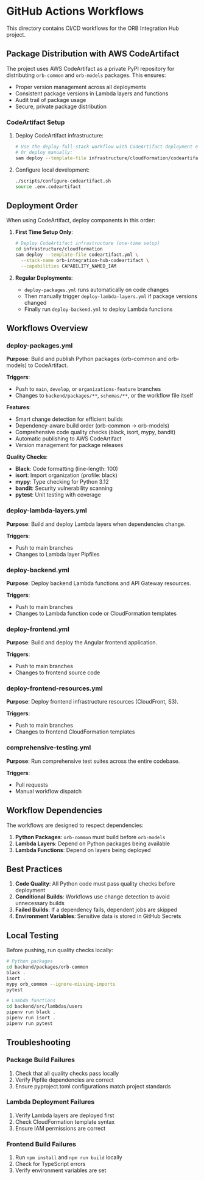 # GitHub Actions Workflows

This directory contains CI/CD workflows for the ORB Integration Hub project.

## Package Distribution with AWS CodeArtifact

The project uses AWS CodeArtifact as a private PyPI repository for distributing `orb-common` and `orb-models` packages. This ensures:
- Proper version management across all deployments
- Consistent package versions in Lambda layers and functions
- Audit trail of package usage
- Secure, private package distribution

### CodeArtifact Setup

1. Deploy CodeArtifact infrastructure:
   ```bash
   # Use the deploy-full-stack workflow with CodeArtifact deployment enabled
   # Or deploy manually:
   sam deploy --template-file infrastructure/cloudformation/codeartifact.yml
   ```

2. Configure local development:
   ```bash
   ./scripts/configure-codeartifact.sh
   source .env.codeartifact
   ```

## Deployment Order

When using CodeArtifact, deploy components in this order:

1. **First Time Setup Only**:
   ```bash
   # Deploy CodeArtifact infrastructure (one-time setup)
   cd infrastructure/cloudformation
   sam deploy --template-file codeartifact.yml \
     --stack-name orb-integration-hub-codeartifact \
     --capabilities CAPABILITY_NAMED_IAM
   ```

2. **Regular Deployments**:
   - `deploy-packages.yml` runs automatically on code changes
   - Then manually trigger `deploy-lambda-layers.yml` if package versions changed
   - Finally run `deploy-backend.yml` to deploy Lambda functions

## Workflows Overview

### deploy-packages.yml
**Purpose**: Build and publish Python packages (orb-common and orb-models) to CodeArtifact.

**Triggers**:
- Push to `main`, `develop`, or `organizations-feature` branches
- Changes to `backend/packages/**`, `schemas/**`, or the workflow file itself

**Features**:
- Smart change detection for efficient builds
- Dependency-aware build order (orb-common → orb-models)
- Comprehensive code quality checks (black, isort, mypy, bandit)
- Automatic publishing to AWS CodeArtifact
- Version management for package releases

**Quality Checks**:
- **Black**: Code formatting (line-length: 100)
- **isort**: Import organization (profile: black)
- **mypy**: Type checking for Python 3.12
- **bandit**: Security vulnerability scanning
- **pytest**: Unit testing with coverage

### deploy-lambda-layers.yml
**Purpose**: Build and deploy Lambda layers when dependencies change.

**Triggers**:
- Push to main branches
- Changes to Lambda layer Pipfiles

### deploy-backend.yml
**Purpose**: Deploy backend Lambda functions and API Gateway resources.

**Triggers**:
- Push to main branches
- Changes to Lambda function code or CloudFormation templates

### deploy-frontend.yml
**Purpose**: Build and deploy the Angular frontend application.

**Triggers**:
- Push to main branches
- Changes to frontend source code

### deploy-frontend-resources.yml
**Purpose**: Deploy frontend infrastructure resources (CloudFront, S3).

**Triggers**:
- Push to main branches
- Changes to frontend CloudFormation templates

### comprehensive-testing.yml
**Purpose**: Run comprehensive test suites across the entire codebase.

**Triggers**:
- Pull requests
- Manual workflow dispatch

## Workflow Dependencies

The workflows are designed to respect dependencies:

1. **Python Packages**: `orb-common` must build before `orb-models`
2. **Lambda Layers**: Depend on Python packages being available
3. **Lambda Functions**: Depend on layers being deployed

## Best Practices

1. **Code Quality**: All Python code must pass quality checks before deployment
2. **Conditional Builds**: Workflows use change detection to avoid unnecessary builds
3. **Failed Builds**: If a dependency fails, dependent jobs are skipped
4. **Environment Variables**: Sensitive data is stored in GitHub Secrets

## Local Testing

Before pushing, run quality checks locally:

```bash
# Python packages
cd backend/packages/orb-common
black .
isort .
mypy orb_common --ignore-missing-imports
pytest

# Lambda functions
cd backend/src/lambdas/users
pipenv run black .
pipenv run isort .
pipenv run pytest
```

## Troubleshooting

### Package Build Failures
1. Check that all quality checks pass locally
2. Verify Pipfile dependencies are correct
3. Ensure pyproject.toml configurations match project standards

### Lambda Deployment Failures
1. Verify Lambda layers are deployed first
2. Check CloudFormation template syntax
3. Ensure IAM permissions are correct

### Frontend Build Failures
1. Run `npm install` and `npm run build` locally
2. Check for TypeScript errors
3. Verify environment variables are set
